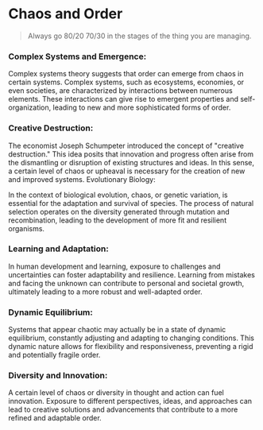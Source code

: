 # Chaos and Order

> Always go 80/20 70/30 in the stages of the thing you are managing.
>

### Complex Systems and Emergence:

Complex systems theory suggests that order can emerge from chaos in certain systems. Complex systems, such as ecosystems, economies, or even societies, are characterized by interactions between numerous elements. These interactions can give rise to emergent properties and self-organization, leading to new and more sophisticated forms of order.

### Creative Destruction:

The economist Joseph Schumpeter introduced the concept of "creative destruction." This idea posits that innovation and progress often arise from the dismantling or disruption of existing structures and ideas. In this sense, a certain level of chaos or upheaval is necessary for the creation of new and improved systems.
Evolutionary Biology:

In the context of biological evolution, chaos, or genetic variation, is essential for the adaptation and survival of species. The process of natural selection operates on the diversity generated through mutation and recombination, leading to the development of more fit and resilient organisms.

### Learning and Adaptation:

In human development and learning, exposure to challenges and uncertainties can foster adaptability and resilience. Learning from mistakes and facing the unknown can contribute to personal and societal growth, ultimately leading to a more robust and well-adapted order.

### Dynamic Equilibrium:

Systems that appear chaotic may actually be in a state of dynamic equilibrium, constantly adjusting and adapting to changing conditions. This dynamic nature allows for flexibility and responsiveness, preventing a rigid and potentially fragile order.

### Diversity and Innovation:

A certain level of chaos or diversity in thought and action can fuel innovation. Exposure to different perspectives, ideas, and approaches can lead to creative solutions and advancements that contribute to a more refined and adaptable order.
